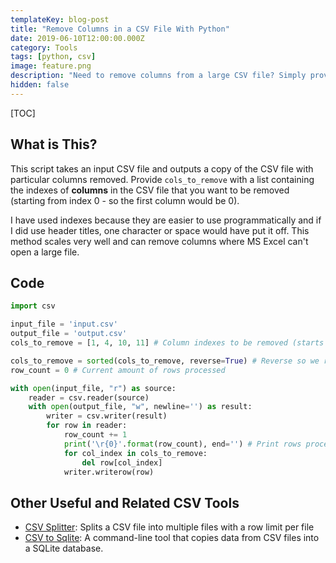 ```yaml
---
templateKey: blog-post
title: "Remove Columns in a CSV File With Python"
date: 2019-06-10T12:00:00.000Z
category: Tools
tags: [python, csv]
image: feature.png
description: "Need to remove columns from a large CSV file? Simply provide this script with the indexes of columns you want to be deleted and it will create a copy CSV file with those columns removed."
hidden: false
---
```


[TOC]

## What is This?
This script takes an input CSV file and outputs a copy of the CSV file with particular columns removed. Provide `cols_to_remove` with a list containing the indexes of **columns** in the CSV file that you want to be removed (starting from index 0 - so the first column would be 0).

I have used indexes because they are easier to use programmatically and if I did use header titles, one character or space would have put it off. This method scales very well and can remove columns where MS Excel can't open a large file.

## Code

```python
import csv

input_file = 'input.csv'
output_file = 'output.csv'
cols_to_remove = [1, 4, 10, 11] # Column indexes to be removed (starts at 0)

cols_to_remove = sorted(cols_to_remove, reverse=True) # Reverse so we remove from the end first
row_count = 0 # Current amount of rows processed

with open(input_file, "r") as source:
    reader = csv.reader(source)
    with open(output_file, "w", newline='') as result:
        writer = csv.writer(result)
        for row in reader:
            row_count += 1
            print('\r{0}'.format(row_count), end='') # Print rows processed
            for col_index in cols_to_remove:
                del row[col_index]
            writer.writerow(row)
```

## Other Useful and Related CSV Tools
 - [CSV Splitter](https://gist.github.com/jrivero/1085501/a2401c345e8abb46f3623e08afbe36e59923f94e): Splits a CSV file into multiple files with a row limit per file
 - [CSV to Sqlite](https://github.com/zblesk/csv-to-sqlite): A command-line tool that copies data from CSV files into a SQLite database.

